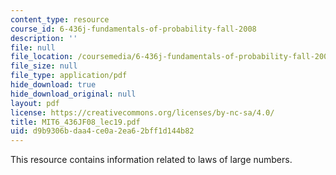 ```yaml
---
content_type: resource
course_id: 6-436j-fundamentals-of-probability-fall-2008
description: ''
file: null
file_location: /coursemedia/6-436j-fundamentals-of-probability-fall-2008/d9b9306bdaa4ce0a2ea62bff1d144b82_MIT6_436JF08_lec19.pdf
file_size: null
file_type: application/pdf
hide_download: true
hide_download_original: null
layout: pdf
license: https://creativecommons.org/licenses/by-nc-sa/4.0/
title: MIT6_436JF08_lec19.pdf
uid: d9b9306b-daa4-ce0a-2ea6-2bff1d144b82
---
```

This resource contains information related to laws of large numbers.
